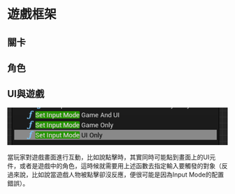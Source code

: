 # 遊戲框架

## 關卡


## 角色


## UI與遊戲

![input-mode](./imgs/input-mode.png)

當玩家對遊戲畫面進行互動，比如說點擊時，其實同時可能點到畫面上的UI元件，或者是遊戲中的角色，這時候就需要用上述函數去指定輸入要觸發的對象（反過來說，比如說當遊戲人物被點擊卻沒反應，便很可能是因為Input Mode的配置錯誤）。

